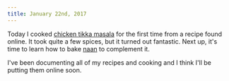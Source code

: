 ```yaml
---
title: January 22nd, 2017
---
```


Today I cooked [chicken tikka masala][recipe-link] for the first time from
a recipe found online. It took quite a few spices, but it turned out fantastic.
Next up, it's time to learn how to bake [naan][naan-link] to complement it.

I've been documenting all of my recipes and cooking and I think I'll be putting
them online soon.

[recipe-link]: https://en.wikipedia.org/wiki/Chicken_tikka_masala
[naan-link]: https://en.wikipedia.org/wiki/Naan
